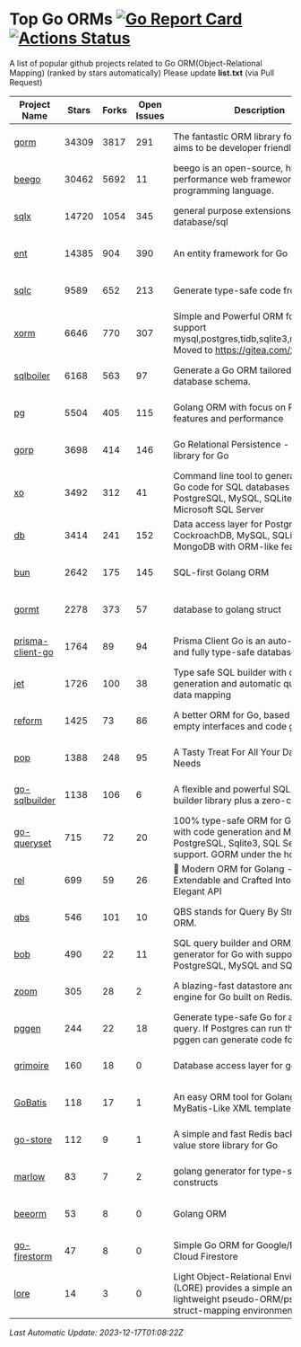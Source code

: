 # Top Go ORMs [![Go Report Card](https://goreportcard.com/badge/github.com/d-tsuji/awesome-go-orms)](https://goreportcard.com/report/github.com/d-tsuji/awesome-go-orms) [![Actions Status](https://github.com/d-tsuji/awesome-go-orms/workflows/CI/badge.svg)](https://github.com/d-tsuji/awesome-go-orms/actions)
A list of popular github projects related to Go ORM(Object-Relational Mapping) (ranked by stars automatically)
Please update **list.txt** (via Pull Request)

| Project Name | Stars | Forks | Open Issues | Description | Last Update |
| ------------ | ----- | ----- | ----------- | ----------- | ----------- |
| [gorm](https://github.com/go-gorm/gorm) | 34309 | 3817 | 291 | The fantastic ORM library for Golang, aims to be developer friendly | 2023-12-16 21:54:58 |
| [beego](https://github.com/beego/beego) | 30462 | 5692 | 11 | beego is an open-source, high-performance web framework for the Go programming language. | 2023-12-16 18:12:58 |
| [sqlx](https://github.com/jmoiron/sqlx) | 14720 | 1054 | 345 | general purpose extensions to golang's database/sql | 2023-12-16 20:07:18 |
| [ent](https://github.com/ent/ent) | 14385 | 904 | 390 | An entity framework for Go | 2023-12-16 18:53:50 |
| [sqlc](https://github.com/sqlc-dev/sqlc) | 9589 | 652 | 213 | Generate type-safe code from SQL | 2023-12-16 20:07:06 |
| [xorm](https://github.com/go-xorm/xorm) | 6646 | 770 | 307 | Simple and Powerful ORM for Go, support mysql,postgres,tidb,sqlite3,mssql,oracle, Moved to https://gitea.com/xorm/xorm | 2023-12-16 18:13:00 |
| [sqlboiler](https://github.com/volatiletech/sqlboiler) | 6168 | 563 | 97 | Generate a Go ORM tailored to your database schema. | 2023-12-16 08:57:14 |
| [pg](https://github.com/go-pg/pg) | 5504 | 405 | 115 | Golang ORM with focus on PostgreSQL features and performance | 2023-12-16 20:27:04 |
| [gorp](https://github.com/go-gorp/gorp) | 3698 | 414 | 146 | Go Relational Persistence - an ORM-ish library for Go | 2023-12-08 19:48:58 |
| [xo](https://github.com/xo/xo) | 3492 | 312 | 41 | Command line tool to generate idiomatic Go code for SQL databases supporting PostgreSQL, MySQL, SQLite, Oracle, and Microsoft SQL Server | 2023-12-16 07:52:32 |
| [db](https://github.com/upper/db) | 3414 | 241 | 152 | Data access layer for PostgreSQL, CockroachDB, MySQL, SQLite and MongoDB with ORM-like features. | 2023-12-16 15:32:50 |
| [bun](https://github.com/uptrace/bun) | 2642 | 175 | 145 | SQL-first Golang ORM | 2023-12-16 02:13:20 |
| [gormt](https://github.com/xxjwxc/gormt) | 2278 | 373 | 57 | database to golang struct | 2023-12-15 13:11:18 |
| [prisma-client-go](https://github.com/steebchen/prisma-client-go) | 1764 | 89 | 94 | Prisma Client Go is an auto-generated and fully type-safe database client | 2023-12-16 22:27:57 |
| [jet](https://github.com/go-jet/jet) | 1726 | 100 | 38 | Type safe SQL builder with code generation and automatic query result data mapping | 2023-12-16 09:33:00 |
| [reform](https://github.com/go-reform/reform) | 1425 | 73 | 86 | A better ORM for Go, based on non-empty interfaces and code generation. | 2023-11-26 08:39:04 |
| [pop](https://github.com/gobuffalo/pop) | 1388 | 248 | 95 | A Tasty Treat For All Your Database Needs | 2023-12-15 01:52:08 |
| [go-sqlbuilder](https://github.com/huandu/go-sqlbuilder) | 1138 | 106 | 6 | A flexible and powerful SQL string builder library plus a zero-config ORM. | 2023-12-15 23:58:03 |
| [go-queryset](https://github.com/jirfag/go-queryset) | 715 | 72 | 20 | 100% type-safe ORM for Go (Golang) with code generation and MySQL, PostgreSQL, Sqlite3, SQL Server support. GORM under the hood. | 2023-12-11 06:17:53 |
| [rel](https://github.com/go-rel/rel) | 699 | 59 | 26 | :gem: Modern ORM for Golang - Testable, Extendable and Crafted Into a Clean and Elegant API | 2023-12-14 04:44:11 |
| [qbs](https://github.com/coocood/qbs) | 546 | 101 | 10 | QBS stands for Query By Struct. A Go ORM. | 2023-10-28 10:53:34 |
| [bob](https://github.com/stephenafamo/bob) | 490 | 22 | 11 | SQL query builder and ORM/Factory generator for Go with support for PostgreSQL, MySQL and SQLite | 2023-12-14 23:32:56 |
| [zoom](https://github.com/albrow/zoom) | 305 | 28 | 2 | A blazing-fast datastore and querying engine for Go built on Redis. | 2023-12-12 09:56:07 |
| [pggen](https://github.com/jschaf/pggen) | 244 | 22 | 18 | Generate type-safe Go for any Postgres query. If Postgres can run the query, pggen can generate code for it. | 2023-12-12 18:59:06 |
| [grimoire](https://github.com/Fs02/grimoire) | 160 | 18 | 0 | Database access layer for golang | 2023-09-25 03:44:37 |
| [GoBatis](https://github.com/mei-rune/GoBatis) | 118 | 17 | 1 | An easy ORM tool for Golang, support MyBatis-Like XML template SQL | 2023-12-12 08:07:15 |
| [go-store](https://github.com/gosuri/go-store) | 112 | 9 | 1 | A simple and fast Redis backed key-value store library for Go | 2023-09-25 03:42:25 |
| [marlow](https://github.com/dadleyy/marlow) | 83 | 7 | 2 | golang generator for type-safe sql api constructs | 2023-01-28 13:13:25 |
| [beeorm](https://github.com/latolukasz/beeorm) | 53 | 8 | 0 | Golang ORM | 2023-10-15 13:51:39 |
| [go-firestorm](https://github.com/jschoedt/go-firestorm) | 47 | 8 | 0 | Simple Go ORM for Google/Firebase Cloud Firestore | 2023-09-25 03:41:53 |
| [lore](https://github.com/abrahambotros/lore) | 14 | 3 | 0 | Light Object-Relational Environment (LORE) provides a simple and lightweight pseudo-ORM/pseudo-struct-mapping environment for Go | 2023-09-25 08:03:17 |

*Last Automatic Update: 2023-12-17T01:08:22Z*